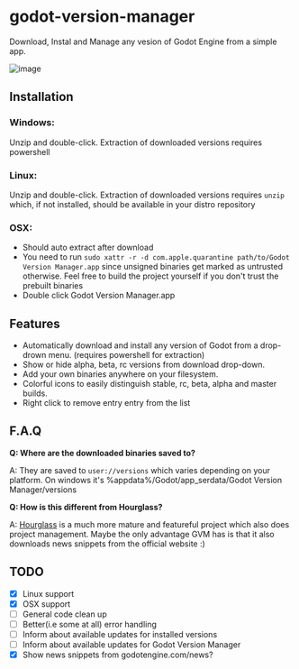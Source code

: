 # godot-version-manager
Download, Instal and Manage any vesion of Godot Engine from a simple app. 

![image](https://user-images.githubusercontent.com/526829/138571544-61a933af-6f1a-4e11-8f3c-eafdfab4df5d.png)

## Installation
### Windows:
Unzip and double-click. Extraction of downloaded versions requires powershell
### Linux:
Unzip and double-click. Extraction of downloaded versions requires `unzip` which, if not installed, should be available in your distro repository
### OSX:
- Should auto extract after download
- You need to run `sudo xattr -r -d com.apple.quarantine path/to/Godot Version Manager.app` since unsigned binaries get marked as untrusted otherwise. Feel free to build the project yourself if you don't trust the prebuilt binaries
- Double click Godot Version Manager.app

## Features
- Automatically download and install any version of Godot from a drop-drown menu. (requires powershell for extraction)
- Show or hide alpha, beta, rc versions from download drop-down. 
- Add your own binaries anywhere on your filesystem. 
- Colorful icons to easily distinguish stable, rc, beta, alpha and master builds. 
- Right click to remove entry entry from the list

## F.A.Q
**Q: Where are the downloaded binaries saved to?**

A: They are saved to `user://versions` which varies depending on your platform. On windows it's %appdata%/Godot/app_serdata/Godot Version Manager/versions

**Q: How is this different from Hourglass?**

A: [Hourglass](https://hourglass.jwestman.net/) is a much more mature and featureful project which also does project management. Maybe the only advantage GVM has is that it also downloads news snippets from the official website :)

## TODO
- [x] Linux support
- [x] OSX support
- [ ] General code clean up
- [ ] Better(i.e some at all) error handling
- [ ] Inform about available updates for installed versions
- [ ] Inform about available updates for Godot Version Manager
- [x] Show news snippets from godotengine.com/news?
